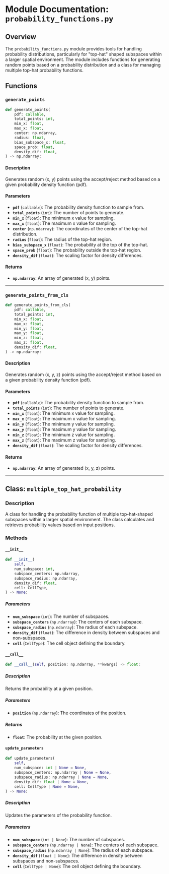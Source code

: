 
# Module Documentation: `probability_functions.py`

## Overview

The `probability_functions.py` module provides tools for handling probability distributions, particularly for "top-hat" shaped subspaces within a larger spatial environment. The module includes functions for generating random points based on a probability distribution and a class for managing multiple top-hat probability functions.

## Functions

### `generate_points`

```python
def generate_points(
    pdf: callable,
    total_points: int,
    min_x: float,
    max_x: float,
    center: np.ndarray,
    radius: float,
    bias_subspace_x: float,
    space_prob: float,
    density_dif: float,
) -> np.ndarray:
```

#### Description

Generates random (x, y) points using the accept/reject method based on a given probability density function (pdf).

#### Parameters

- **`pdf`** (`callable`): The probability density function to sample from.
- **`total_points`** (`int`): The number of points to generate.
- **`min_x`** (`float`): The minimum x value for sampling.
- **`max_x`** (`float`): The maximum x value for sampling.
- **`center`** (`np.ndarray`): The coordinates of the center of the top-hat distribution.
- **`radius`** (`float`): The radius of the top-hat region.
- **`bias_subspace_x`** (`float`): The probability at the top of the top-hat.
- **`space_prob`** (`float`): The probability outside the top-hat region.
- **`density_dif`** (`float`): The scaling factor for density differences.

#### Returns

- **`np.ndarray`**: An array of generated (x, y) points.

---

### `generate_points_from_cls`

```python
def generate_points_from_cls(
    pdf: callable,
    total_points: int,
    min_x: float,
    max_x: float,
    min_y: float,
    max_y: float,
    min_z: float,
    max_z: float,
    density_dif: float,
) -> np.ndarray:
```

#### Description

Generates random (x, y, z) points using the accept/reject method based on a given probability density function (pdf).

#### Parameters

- **`pdf`** (`callable`): The probability density function to sample from.
- **`total_points`** (`int`): The number of points to generate.
- **`min_x`** (`float`): The minimum x value for sampling.
- **`max_x`** (`float`): The maximum x value for sampling.
- **`min_y`** (`float`): The minimum y value for sampling.
- **`max_y`** (`float`): The maximum y value for sampling.
- **`min_z`** (`float`): The minimum z value for sampling.
- **`max_z`** (`float`): The maximum z value for sampling.
- **`density_dif`** (`float`): The scaling factor for density differences.

#### Returns

- **`np.ndarray`**: An array of generated (x, y, z) points.

---

## Class: `multiple_top_hat_probability`

### Description

A class for handling the probability function of multiple top-hat-shaped subspaces within a larger spatial environment. The class calculates and retrieves probability values based on input positions.

### Methods

#### `__init__`

```python
def __init__(
    self,
    num_subspace: int,
    subspace_centers: np.ndarray,
    subspace_radius: np.ndarray,
    density_dif: float,
    cell: CellType,
) -> None:
```

##### Parameters

- **`num_subspace`** (`int`): The number of subspaces.
- **`subspace_centers`** (`np.ndarray`): The centers of each subspace.
- **`subspace_radius`** (`np.ndarray`): The radius of each subspace.
- **`density_dif`** (`float`): The difference in density between subspaces and non-subspaces.
- **`cell`** (`CellType`): The cell object defining the boundary.

#### `__call__`

```python
def __call__(self, position: np.ndarray, **kwargs) -> float:
```

##### Description

Returns the probability at a given position.

##### Parameters

- **`position`** (`np.ndarray`): The coordinates of the position.

##### Returns

- **`float`**: The probability at the given position.

#### `update_parameters`

```python
def update_parameters(
    self,
    num_subspace: int | None = None,
    subspace_centers: np.ndarray | None = None,
    subspace_radius: np.ndarray | None = None,
    density_dif: float | None = None,
    cell: CellType | None = None,
) -> None:
```

##### Description

Updates the parameters of the probability function.

##### Parameters

- **`num_subspace`** (`int | None`): The number of subspaces.
- **`subspace_centers`** (`np.ndarray | None`): The centers of each subspace.
- **`subspace_radius`** (`np.ndarray | None`): The radius of each subspace.
- **`density_dif`** (`float | None`): The difference in density between subspaces and non-subspaces.
- **`cell`** (`CellType | None`): The cell object defining the boundary.